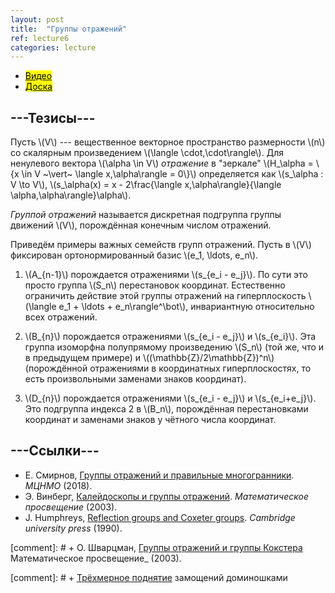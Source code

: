 ```yaml
---
layout: post
title:  "Группы отражений"
ref: lecture6
categories: lecture
---
```


+ [<mark>Видео</mark>](https://drive.google.com/file/d/1YwtdYRcLqcrGQXhjawFV2zwHhK229vTx/view?usp=sharing)
+ [<mark>Доска</mark>]({{site.baseurl}}/whiteboard/lec6.pdf)


## ---Тезисы---

Пусть \\(V\\) --- вещественное векторное пространство размерности \\(n\\) со скалярным произведением \\(\langle \cdot,\cdot\rangle\\). Для ненулевого вектора \\(\alpha \in V\\) _отражение_ в "зеркале" \\(H_\alpha = \\{x \in V ~\vert~ \langle x,\alpha\rangle = 0\\}\\) определяется как \\(s_\alpha : V \to V\\), \\(s_\alpha(x) = x - 2\frac{\langle x,\alpha\rangle}{\langle \alpha,\alpha\rangle}\alpha\\). 

_Группой отражений_ называется дискретная подгруппа группы движений \\(V\\), порождённая конечным числом отражений.

Приведём примеры важных семейств групп отражений. Пусть в \\(V\\) фиксирован ортонормированный базис \\(e_1, \ldots, e_n\\).

1. \\(A_{n-1}\\) порождается отражениями \\(s_{e_i - e_j}\\). По сути это просто группа \\(S_n\\) перестановок координат. Естественно ограничить действие этой группы отражений на гиперплоскость \\(\langle e_1 + \ldots + e_n\rangle^\bot\\), инвариантную относительно всех отражений.

2. \\(B_{n}\\) порождается отражениями \\(s_{e_i - e_j}\\) и \\(s_{e_i}\\). Эта группа изоморфна полупрямому произведению \\(S_n\\) (той же, что и в предыдущем примере) и \\((\mathbb{Z}/2\mathbb{Z})^n\\) (порождённой отражениями в координатных гиперплоскостях, то есть произвольными заменами знаков координат).

3. \\(D_{n}\\) порождается отражениями \\(s_{e_i - e_j}\\) и \\(s_{e_i+e_j}\\). Это подгруппа индекса 2 в \\(B_n\\), порождённая перестановками координат и заменами знаков у чётного числа координат.


## ---Cсылки---
+ Е. Смирнов, [Группы отражений и правильные многогранники](https://www.mccme.ru/free-books/dubna/smirnov-reflections-v2.pdf). _МЦНМО_ (2018).
+ Э. Винберг, [Калейдоскопы и группы отражений](http://www.mathnet.ru/php/archive.phtml?wshow=paper&jrnid=mp&paperid=117&option_lang=rus). _Математическое просвещение_ (2003).
+ J. Humphreys, [Reflection groups and Coxeter groups](books.google.ru/books?id=ODfjmOeNLMUC). _Cambridge university press_ (1990).

[comment]: # + О. Шварцман, [Группы отражений и группы Кокстера](http://www.mathnet.ru/php/archive.phtml?wshow=paper&jrnid=mp&paperid=118&option_lang=rus) Математическое просвещение_ (2003).

[comment]: # + [Трёхмерное поднятие](https://math.mit.edu/~borodin/aztec.html) замощений доминошками